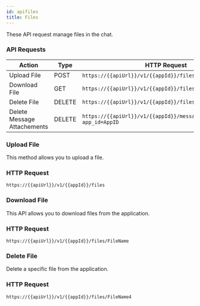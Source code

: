 ```yaml
---
id: apifiles
title: Files
---
```

These API request manage files in the chat.

### API Requests ###
|Action|Type|HTTP Request|
|---|---|---|
|Upload File|POST|`https://{{apiUrl}}/v1/{{appId}}/files`**|
|Download File|GET|`https://{{apiUrl}}/v1/{{appId}}/files/FileName`|
|Delete File|DELETE|`https://{{apiUrl}}/v1/{{appId}}/files/FileName4`|
|Delete Message Attachements|DELETE|`https://{{apiUrl}}/v1/{{appId}}/messages/5/attachments?app_id=AppID`|

### Upload File ###

This method allows you to upload a file.

### HTTP Request ###

```https://{{apiUrl}}/v1/{{appId}}/files```

### Download File ###

This API allows you to download files from the application.

### HTTP Request ###

```https://{{apiUrl}}/v1/{{appId}}/files/FileName```

### Delete File ###

Delete a specific file from the application.

### HTTP Request ###

```https://{{apiUrl}}/v1/{{appId}}/files/FileName4```
